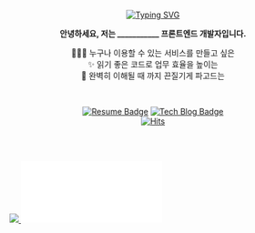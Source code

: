 <div align="center">
<br><br><br>

[![Typing SVG](https://readme-typing-svg.herokuapp.com?font=Oleo+Script&color=9D9ED2&size=35&center=true&vCenter=true&width=404&height=53&lines=%E3%80%80%E3%80%80Hi+there%2C+I'm+Joylee.+%E3%80%80%E3%80%80)](https://git.io/typing-svg)

**안녕하세요, 저는 ___________ 프론트엔드 개발자입니다.**

👨‍👩‍👧 누구나 이용할 수 있는 서비스를 만들고 싶은<br>
✨ 읽기 좋은 코드로 업무 효율을 높이는 <br>
🔎 완벽히 이해될 때 까지 끈질기게 파고드는 <br>

<br>

[![Resume Badge](http://img.shields.io/badge/-Resume-4c4d71?style=edge_flat=false&logo=Notion&link=https://devjoylee.oopy.io/)](https://devjoylee.oopy.io/)
[![Tech Blog Badge](http://img.shields.io/badge/-Tech%20blog-4c4d71?style=edge_flat=false&logo=Blogger&logoColor=white&link=https://devjoylee.github.io/)](https://devjoylee.github.io/)
<br>
[![Hits](https://hits.seeyoufarm.com/api/count/incr/badge.svg?url=https%3A%2F%2Fgithub.com%2Fdevjoylee&count_bg=%234c4d71&title_bg=%23545454&icon=github.svg&icon_color=%23E7E7E7&title=Views&edge_flat=false)](https://hits.seeyoufarm.com)

</div>

<br><br>

<!-- devjoylee's profile -->
 
<a href="https://github.com/anuraghazra/github-readme-stats">
  <img src="https://github-readme-stats.vercel.app/api?username=devjoylee&show_icons=true&theme=material-palenight&hide_border=true&bg_color=20232a&icon_color=E3E3E3A8&text_color=fff&title_color=918FE0" width=49.2% />
</a>
<a href="https://github.com/devjoylee/github-stats-transparent">
 <img src="https://raw.githubusercontent.com/devjoylee/github-stats-transparent/output/generated/languages.svg" width=49.2% />
</a>
<!--<a href="https://github.com/ashutosh00710/github-readme-activity-graph">
<img src="https://activity-graph.herokuapp.com/graph?username=devjoylee&theme=react-dark&bg_color=20232a&hide_border=true&line=8A87D0&color=918FE0" width=98%/>
</a>-->
 
<br><br><br>


<!--
**devjoylee/devjoylee** is a ✨ _special_ ✨ repository because its `README.md` (this file) appears on your GitHub profile.

Here are some ideas to get you started:

- 🔭 I’m currently working on ...
- 🌱 I’m currently learning ...
- 👯 I’m looking to collaborate on ...
- 🤔 I’m looking for help with ...
- 💬 Ask me about ...
- 📫 How to reach me: ...
- 😄 Pronouns: ...
- ⚡ Fun fact: ...
-->
